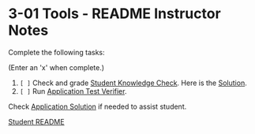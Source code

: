 
# 3-01 Tools - README Instructor Notes

Complete the following tasks:

(Enter an 'x' when complete.)

1. `[ ]` Check and grade [Student Knowledge Check](../2_knowledge_check.md).
Here is the [Solution](1_knowledge_check_solution.md).
2. `[ ]` Run [Application Test Verifier](verification_test.py).

Check [Application Solution](2_application_solution.md) if needed to assist 
student.

[Student README](../README.md)


<!--- End of file. --->

